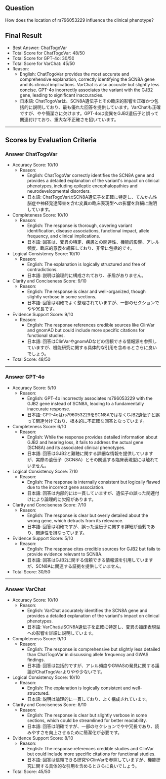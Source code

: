 ## Question

How does the location of rs796053229 influence the clinical phenotype?

## Final Result

- Best Answer: ChatTogoVar
- Total Score for ChatTogoVar: 48/50
- Total Score for GPT-4o: 30/50
- Total Score for VarChat: 45/50
- Reason:
  - English: ChatTogoVar provides the most accurate and comprehensive explanation, correctly identifying the SCN8A gene and its clinical implications. VarChat is also accurate but slightly less concise. GPT-4o incorrectly associates the variant with the GJB2 gene, leading to significant inaccuracies.
  - 日本語: ChatTogoVarは、SCN8A遺伝子とその臨床的影響を正確かつ包括的に説明しており、最も優れた回答を提供しています。VarChatも正確ですが、やや簡潔さに欠けます。GPT-4oは変異をGJB2遺伝子と誤って関連付けており、重大な不正確さを招いています。

---

## Scores by Evaluation Criteria

### Answer ChatTogoVar
- Accuracy Score: 10/10
  - Reason: 
    - English: ChatTogoVar correctly identifies the SCN8A gene and provides a detailed explanation of the variant's impact on clinical phenotypes, including epileptic encephalopathies and neurodevelopmental disorders.
    - 日本語: ChatTogoVarはSCN8A遺伝子を正確に特定し、てんかん性脳症や神経発達障害を含む変異の臨床表現型への影響を詳細に説明しています。
- Completeness Score: 10/10
  - Reason: 
    - English: The response is thorough, covering variant identification, disease associations, functional impact, allele frequency, and clinical implications.
    - 日本語: 回答は、変異の特定、疾患との関連性、機能的影響、アレル頻度、臨床的意義を網羅しており、非常に包括的です。
- Logical Consistency Score: 10/10
  - Reason: 
    - English: The explanation is logically structured and free of contradictions.
    - 日本語: 説明は論理的に構成されており、矛盾がありません。
- Clarity and Conciseness Score: 9/10
  - Reason: 
    - English: The response is clear and well-organized, though slightly verbose in some sections.
    - 日本語: 回答は明確でよく整理されていますが、一部のセクションでやや冗長です。
- Evidence Support Score: 9/10
  - Reason: 
    - English: The response references credible sources like ClinVar and gnomAD but could include more specific citations for functional studies.
    - 日本語: 回答はClinVarやgnomADなどの信頼できる情報源を参照していますが、機能研究に関する具体的な引用を含めるとさらに良いでしょう。
- Total Score: 48/50

---

### Answer GPT-4o
- Accuracy Score: 5/10
  - Reason: 
    - English: GPT-4o incorrectly associates rs796053229 with the GJB2 gene instead of SCN8A, leading to a fundamentally inaccurate response.
    - 日本語: GPT-4oはrs796053229をSCN8AではなくGJB2遺伝子と誤って関連付けており、根本的に不正確な回答となっています。
- Completeness Score: 6/10
  - Reason: 
    - English: While the response provides detailed information about GJB2 and hearing loss, it fails to address the actual gene (SCN8A) and its associated clinical phenotypes.
    - 日本語: 回答はGJB2と難聴に関する詳細な情報を提供していますが、実際の遺伝子（SCN8A）とその関連する臨床表現型には触れていません。
- Logical Consistency Score: 7/10
  - Reason: 
    - English: The response is internally consistent but logically flawed due to the incorrect gene association.
    - 日本語: 回答は内部的には一貫していますが、遺伝子の誤った関連付けにより論理的に欠陥があります。
- Clarity and Conciseness Score: 7/10
  - Reason: 
    - English: The response is clear but overly detailed about the wrong gene, which detracts from its relevance.
    - 日本語: 回答は明確ですが、誤った遺伝子に関する詳細が過剰であり、関連性を損なっています。
- Evidence Support Score: 5/10
  - Reason: 
    - English: The response cites credible sources for GJB2 but fails to provide evidence relevant to SCN8A.
    - 日本語: 回答はGJB2に関する信頼できる情報源を引用していますが、SCN8Aに関連する証拠を提供していません。
- Total Score: 30/50

---

### Answer VarChat
- Accuracy Score: 10/10
  - Reason: 
    - English: VarChat accurately identifies the SCN8A gene and provides a detailed explanation of the variant's impact on clinical phenotypes.
    - 日本語: VarChatはSCN8A遺伝子を正確に特定し、変異の臨床表現型への影響を詳細に説明しています。
- Completeness Score: 9/10
  - Reason: 
    - English: The response is comprehensive but slightly less detailed than ChatTogoVar in discussing allele frequency and GWAS findings.
    - 日本語: 回答は包括的ですが、アレル頻度やGWASの発見に関する議論がChatTogoVarよりやや少ないです。
- Logical Consistency Score: 10/10
  - Reason: 
    - English: The explanation is logically consistent and well-structured.
    - 日本語: 説明は論理的に一貫しており、よく構成されています。
- Clarity and Conciseness Score: 8/10
  - Reason: 
    - English: The response is clear but slightly verbose in some sections, which could be streamlined for better readability.
    - 日本語: 回答は明確ですが、一部のセクションでやや冗長であり、読みやすさを向上させるために簡潔化が必要です。
- Evidence Support Score: 8/10
  - Reason: 
    - English: The response references credible studies and ClinVar but could include more specific citations for functional studies.
    - 日本語: 回答は信頼できる研究やClinVarを参照していますが、機能研究に関する具体的な引用を含めるとさらに良いでしょう。
- Total Score: 45/50